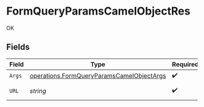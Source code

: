 # FormQueryParamsCamelObjectRes

OK


## Fields

| Field                                                                                                                                     | Type                                                                                                                                      | Required                                                                                                                                  | Description                                                                                                                               | Example                                                                                                                                   |
| ----------------------------------------------------------------------------------------------------------------------------------------- | ----------------------------------------------------------------------------------------------------------------------------------------- | ----------------------------------------------------------------------------------------------------------------------------------------- | ----------------------------------------------------------------------------------------------------------------------------------------- | ----------------------------------------------------------------------------------------------------------------------------------------- |
| `Args`                                                                                                                                    | [operations.FormQueryParamsCamelObjectArgs](../../models/operations/formqueryparamscamelobjectargs.md)                                    | :heavy_check_mark:                                                                                                                        | N/A                                                                                                                                       |                                                                                                                                           |
| `URL`                                                                                                                                     | *string*                                                                                                                                  | :heavy_check_mark:                                                                                                                        | N/A                                                                                                                                       | http://localhost:35123/anything/queryParams/form/camelObj?item_count=10&obj_param=encoded_count%2C11%2Cencoded_term%2Cbar&search_term=foo |